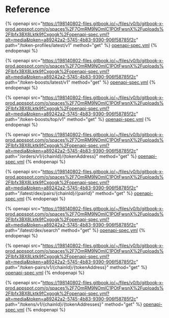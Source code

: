 # Reference

{% openapi src="<https://198140802-files.gitbook.io/~/files/v0/b/gitbook-x-prod.appspot.com/o/spaces%2F7OmRM9NOmlC1POtFwsnX%2Fuploads%2FIbfx3BX8Lktk9fCxgogk%2Fopenapi-spec.yml?alt=media&token=a89242a2-5745-4b83-9390-906f58785f2c>" path="/token-profiles/latest/v1" method="get" %}
[openapi-spec.yml](https://198140802-files.gitbook.io/~/files/v0/b/gitbook-x-prod.appspot.com/o/spaces%2F7OmRM9NOmlC1POtFwsnX%2Fuploads%2FIbfx3BX8Lktk9fCxgogk%2Fopenapi-spec.yml?alt=media\&token=a89242a2-5745-4b83-9390-906f58785f2c)
{% endopenapi %}

{% openapi src="<https://198140802-files.gitbook.io/~/files/v0/b/gitbook-x-prod.appspot.com/o/spaces%2F7OmRM9NOmlC1POtFwsnX%2Fuploads%2FIbfx3BX8Lktk9fCxgogk%2Fopenapi-spec.yml?alt=media&token=a89242a2-5745-4b83-9390-906f58785f2c>" path="/token-boosts/latest/v1" method="get" %}
[openapi-spec.yml](https://198140802-files.gitbook.io/~/files/v0/b/gitbook-x-prod.appspot.com/o/spaces%2F7OmRM9NOmlC1POtFwsnX%2Fuploads%2FIbfx3BX8Lktk9fCxgogk%2Fopenapi-spec.yml?alt=media\&token=a89242a2-5745-4b83-9390-906f58785f2c)
{% endopenapi %}

{% openapi src="<https://198140802-files.gitbook.io/~/files/v0/b/gitbook-x-prod.appspot.com/o/spaces%2F7OmRM9NOmlC1POtFwsnX%2Fuploads%2FIbfx3BX8Lktk9fCxgogk%2Fopenapi-spec.yml?alt=media&token=a89242a2-5745-4b83-9390-906f58785f2c>" path="/token-boosts/top/v1" method="get" %}
[openapi-spec.yml](https://198140802-files.gitbook.io/~/files/v0/b/gitbook-x-prod.appspot.com/o/spaces%2F7OmRM9NOmlC1POtFwsnX%2Fuploads%2FIbfx3BX8Lktk9fCxgogk%2Fopenapi-spec.yml?alt=media\&token=a89242a2-5745-4b83-9390-906f58785f2c)
{% endopenapi %}

{% openapi src="<https://198140802-files.gitbook.io/~/files/v0/b/gitbook-x-prod.appspot.com/o/spaces%2F7OmRM9NOmlC1POtFwsnX%2Fuploads%2FIbfx3BX8Lktk9fCxgogk%2Fopenapi-spec.yml?alt=media&token=a89242a2-5745-4b83-9390-906f58785f2c>" path="/orders/v1/{chainId}/{tokenAddress}" method="get" %}
[openapi-spec.yml](https://198140802-files.gitbook.io/~/files/v0/b/gitbook-x-prod.appspot.com/o/spaces%2F7OmRM9NOmlC1POtFwsnX%2Fuploads%2FIbfx3BX8Lktk9fCxgogk%2Fopenapi-spec.yml?alt=media\&token=a89242a2-5745-4b83-9390-906f58785f2c)
{% endopenapi %}

{% openapi src="<https://198140802-files.gitbook.io/~/files/v0/b/gitbook-x-prod.appspot.com/o/spaces%2F7OmRM9NOmlC1POtFwsnX%2Fuploads%2FIbfx3BX8Lktk9fCxgogk%2Fopenapi-spec.yml?alt=media&token=a89242a2-5745-4b83-9390-906f58785f2c>" path="/latest/dex/pairs/{chainId}/{pairId}" method="get" %}
[openapi-spec.yml](https://198140802-files.gitbook.io/~/files/v0/b/gitbook-x-prod.appspot.com/o/spaces%2F7OmRM9NOmlC1POtFwsnX%2Fuploads%2FIbfx3BX8Lktk9fCxgogk%2Fopenapi-spec.yml?alt=media\&token=a89242a2-5745-4b83-9390-906f58785f2c)
{% endopenapi %}

{% openapi src="<https://198140802-files.gitbook.io/~/files/v0/b/gitbook-x-prod.appspot.com/o/spaces%2F7OmRM9NOmlC1POtFwsnX%2Fuploads%2FIbfx3BX8Lktk9fCxgogk%2Fopenapi-spec.yml?alt=media&token=a89242a2-5745-4b83-9390-906f58785f2c>" path="/latest/dex/search" method="get" %}
[openapi-spec.yml](https://198140802-files.gitbook.io/~/files/v0/b/gitbook-x-prod.appspot.com/o/spaces%2F7OmRM9NOmlC1POtFwsnX%2Fuploads%2FIbfx3BX8Lktk9fCxgogk%2Fopenapi-spec.yml?alt=media\&token=a89242a2-5745-4b83-9390-906f58785f2c)
{% endopenapi %}

{% openapi src="<https://198140802-files.gitbook.io/~/files/v0/b/gitbook-x-prod.appspot.com/o/spaces%2F7OmRM9NOmlC1POtFwsnX%2Fuploads%2FIbfx3BX8Lktk9fCxgogk%2Fopenapi-spec.yml?alt=media&token=a89242a2-5745-4b83-9390-906f58785f2c>" path="/token-pairs/v1/{chainId}/{tokenAddress}" method="get" %}
[openapi-spec.yml](https://198140802-files.gitbook.io/~/files/v0/b/gitbook-x-prod.appspot.com/o/spaces%2F7OmRM9NOmlC1POtFwsnX%2Fuploads%2FIbfx3BX8Lktk9fCxgogk%2Fopenapi-spec.yml?alt=media\&token=a89242a2-5745-4b83-9390-906f58785f2c)
{% endopenapi %}

{% openapi src="<https://198140802-files.gitbook.io/~/files/v0/b/gitbook-x-prod.appspot.com/o/spaces%2F7OmRM9NOmlC1POtFwsnX%2Fuploads%2FIbfx3BX8Lktk9fCxgogk%2Fopenapi-spec.yml?alt=media&token=a89242a2-5745-4b83-9390-906f58785f2c>" path="/tokens/v1/{chainId}/{tokenAddresses}" method="get" %}
[openapi-spec.yml](https://198140802-files.gitbook.io/~/files/v0/b/gitbook-x-prod.appspot.com/o/spaces%2F7OmRM9NOmlC1POtFwsnX%2Fuploads%2FIbfx3BX8Lktk9fCxgogk%2Fopenapi-spec.yml?alt=media\&token=a89242a2-5745-4b83-9390-906f58785f2c)
{% endopenapi %}
